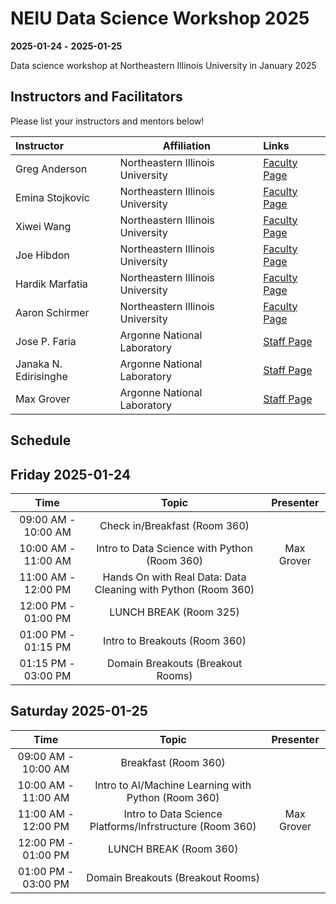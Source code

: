 # NEIU Data Science Workshop 2025

**2025-01-24**  **-** **2025-01-25** 


Data science workshop at Northeastern Illinois University in January 2025


## Instructors and Facilitators

Please list your instructors and mentors below!

| Instructor | Affiliation | Links |
| :------- | ------- |:------- |
| Greg Anderson | Northeastern Illinois University | [Faculty Page](https://www.neiu.edu/faculty/gregory-w-anderson) |
| Emina Stojkovic | Northeastern Illinois University | [Faculty Page](https://www.neiu.edu/faculty/emina-stojkovic) |
| Xiwei Wang | Northeastern Illinois University | [Faculty Page](https://www.neiu.edu/faculty/xiwei-wang) |
| Joe Hibdon | Northeastern Illinois University | [Faculty Page](https://www.neiu.edu/faculty/joseph-hibdon) |
| Hardik Marfatia | Northeastern Illinois University | [Faculty Page](https://www.neiu.edu/faculty/hardik-marfatia) |
| Aaron Schirmer | Northeastern Illinois University | [Faculty Page](https://www.neiu.edu/faculty/aaron-schirmer) |
| Jose P. Faria | Argonne National Laboratory | [Staff Page](https://www.anl.gov/profile/jose-pedro-lopes-faria) |
| Janaka N. Edirisinghe | Argonne National Laboratory | [Staff Page](https://www.anl.gov/profile/janaka-n-edirisinghe) |
| Max Grover | Argonne National Laboratory | [Staff Page](https://www.anl.gov/profile/maxwell-grover) |



## Schedule

## Friday 2025-01-24

| Time                | Topic                                                    | Presenter        |
| :---:               |    :----:                                                |    :---:         |
| 09:00 AM - 10:00 AM | Check in/Breakfast (Room 360)                                     |                  |
| 10:00 AM - 11:00 AM | Intro to Data Science with Python (Room 360)                       |   Max Grover               |
| 11:00 AM - 12:00 PM | Hands On with Real Data: Data Cleaning with Python (Room 360)        |                  |
| 12:00 PM - 01:00 PM | LUNCH BREAK (Room 325)                                              |                  |
| 01:00 PM - 01:15 PM | Intro to Breakouts (Room 360)                                       |                  |
| 01:15 PM - 03:00 PM | Domain Breakouts (Breakout Rooms)                                         |                  |

## Saturday 2025-01-25

| Time                | Topic                                                    | Presenter        |
| :---:               |    :----:                                                |    :---:         |
| 09:00 AM - 10:00 AM | Breakfast (Room 360)                                     |                  |
| 10:00 AM - 11:00 AM | Intro to AI/Machine Learning with Python (Room 360)      |                  |
| 11:00 AM - 12:00 PM | Intro to Data Science Platforms/Infrstructure (Room 360) |  Max Grover      |
| 12:00 PM - 01:00 PM | LUNCH BREAK (Room 360)                                   |                  |
| 01:00 PM - 03:00 PM | Domain Breakouts (Breakout Rooms)                        |                  |


